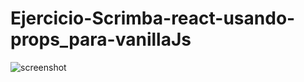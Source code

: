 # Ejercicio-Scrimba-react-usando-props_para-vanillaJs
![screenshot]("https://i.imgur.com/4z9YHvn.png")
